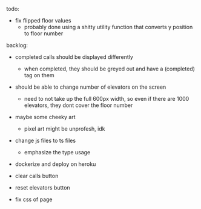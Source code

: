 todo:

- fix flipped floor values
    - probably done using a shitty utility function that converts y position to floor number


backlog:

- completed calls should be displayed differently
    - when completed, they should be greyed out and have a (completed) tag on them

- should be able to change number of elevators on the screen
    - need to not take up the full 600px width, so even if there are 1000 elevators, they dont cover the floor number

- maybe some cheeky art
    - pixel art might be unprofesh, idk

- change js files to ts files
    - emphasize the type usage

- dockerize and deploy on heroku

- clear calls button

- reset elevators button

- fix css of page
